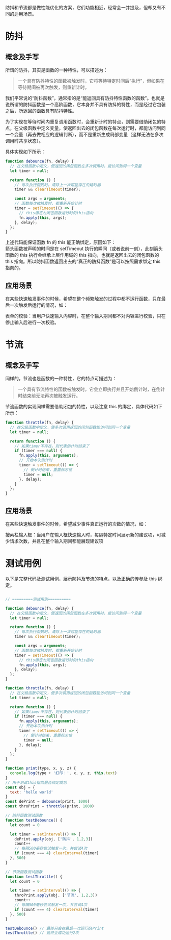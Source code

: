 防抖和节流都是做性能优化的方案，它们功能相近，经常会一并提及，但却又有不同的适用场景。


# 防抖
## 概念及手写
所谓的防抖，其实是函数的一种特性，可以描述为：

> 一个具有防抖特性的函数被触发时，它将等待特定时间后“执行”，但如果在等待期间被再次触发，则重新计时。

我们平常说的“防抖函数”，通常指的是“能返回具有防抖特性函数的函数”。也就是说所谓的防抖函数是一个高阶函数，它本身并不具有防抖的特性，而是经过它包装之后，所返回的函数具有防抖特性。


为了实现在等待时间内重复调用函数时，会重新计时的特点，则需要借助闭包的特点，在父级函数中定义变量，使返回出去的闭包函数在每次运行时，都能访问到同一个变量（再去做相应的逻辑判断），而不是重新生成局部变量（这样无法在多次调用时共享状态）。

具体实现如下所示：

```javascript
function debounce(fn, delay) {
  // 在父级函数中定义，使返回的闭包函数在多次调用时，能访问到同一个变量
  let timer = null;

  return function () {
    // 每次执行函数时，清除上一次可能存在的延时器
    timer && clearTimeout(timer);

    const args = arguments;
    // 函数每次被触发时，都重新开始计时
    timer = setTimeout(() => {
      // this绑定为闭包函数运行时的this指向
      fn.apply(this, args);
    }, delay);
  };
}

```
上述代码能保证函数 fn 的 this 能正确绑定，原因如下：    
箭头函数被声明的时间是在 setTimeout 执行的瞬间（或者说前一刻），此刻箭头函数的 this 执行会继承上层作用域的 this 指向，也就是返回出去的闭包函数的 this 指向。所以防抖函数返回出去的“真正的防抖函数”是可以按照需求绑定 this 指向的。

## 应用场景
在某些快速触发事件的时候，希望在整个频繁触发的过程中都不运行函数，只在最后一次触发后运行的情况，如：

表单的校验：当用户快速输入内容时，在整个输入期间都不对内容进行校验，只在停止输入后进行一次校验。

# 节流
## 概念及手写
同样的，节流也是函数的一种特性，它的特点可描述为：
> 一个具有节流特性的函数被触发时，它会立即执行并且开始倒计时，在倒计时结束前无法再次被触发运行。

节流函数的实现同样需要借助闭包的特性，以及注意 this 的绑定，具体代码如下所示：

```javascript
function throttle(fn, delay) {
  // 在父级函数中定义，使多次调用返回的闭包函数能访问到同一个变量
  let timer = null;

  return function () {
    // 如果timer不存在，则代表倒计时结束了
    if (timer === null) {
      fn.apply(this, arguments);
      // 开始本次倒计时
      timer = setTimeout(() => {
        // 倒计时结束，重置标志位
        timer = null;
      }, delay);
    }
  };
}
```
## 应用场景
在某些快速触发事件的时候，希望减少事件真正运行的次数的情况，如：

搜索栏输入框：当用户在输入框快速输入时，每隔特定时间展示新的建议项，可减少请求次数，并且在整个输入期间都能展现建议项


# 测试用例
以下是完整代码及测试用例，展示防抖及节流的特点，以及正确的传参及 this 绑定。

```javascript

// =========测试用例==========

function debounce(fn, delay) {
  // 在父级函数中定义，使返回的闭包函数在多次调用时，能访问到同一个变量
  let timer = null;

  return function () {
    // 每次执行函数时，清除上一次可能存在的延时器
    timer && clearTimeout(timer);

    const args = arguments;
    // 函数每次被触发时，都重新开始计时
    timer = setTimeout(() => {
      // this绑定为闭包函数运行时的this指向
      fn.apply(this, args);
    }, delay);
  };
}

function throttle(fn, delay) {
  // 在父级函数中定义，使多次调用返回的闭包函数能访问到同一个变量
  let timer = null;

  return function () {
    // 如果timer不存在，则代表倒计时结束了
    if (timer === null) {
      fn.apply(this, arguments);
      // 开始本次倒计时
      timer = setTimeout(() => {
        // 倒计时结束，重置标志位
        timer = null;
      }, delay);
    }
  };
}

function print(type, x, y, z) {
  console.log(type + '打印：', x, y, z, this.text)
}
// 用于测试this指向是否绑定成功
const obj = {
  text: 'hello world'
}
const dePrint = debounce(print, 1000)
const throPrint = throttle(print, 1000)

// 防抖函数测试函数
function testDebounce() {
  let count = 0 

  let timer = setInterval(() => {
    dePrint.apply(obj, ['防抖', 1,2,3])
    count++
    // 每隔500毫秒尝试触发一次，共尝试4次
    if (count === 4) clearInterval(timer)
  }, 500)
}

// 节流函数测试函数
function testThrottle() {
  let count = 0 

  let timer = setInterval(() => {
    throPrint.apply(obj, ['节流', 1,2,3])
    count++
    // 每隔500毫秒尝试触发一次，共尝试4次
    if (count === 4) clearInterval(timer)
  }, 500)
}

testDebounce() // 最终只会在最后一次运行dePrint
testThrottle() // 最终会成功运行2次

```